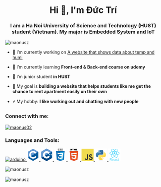 <h1 align="center">Hi 👋, I'm Đức Trí</h1>
<h3 align="center">I am a Ha Noi University of Science and Technology (HUST) student (Vietnam). My major is Embedded System and IoT</h3>

<p align="left"> <img src="https://komarev.com/ghpvc/?username=maonusz&label=Profile%20views&color=0e75b6&style=flat" alt="maonusz" /> </p>

- 🔭 I’m currently working on [A website that shows data about temp and humi](https://github.com/Maonusz/Temperature-and-Humidity-Project)

- 🌱 I’m currently learning **Front-end & Back-end course on udemy**

- 👯 I’m junior student **in HUST**

- 📝 My goal is **building a website that helps students like me get the chance to rent apartment easily on their own**

- ⚡ My hobby: **I like working out and chatting with new people**

<h3 align="left">Connect with me:</h3>
<p align="left">
<a href="https://fb.com/maonus02" target="blank"><img align="center" src="https://raw.githubusercontent.com/rahuldkjain/github-profile-readme-generator/master/src/images/icons/Social/facebook.svg" alt="maonus02" height="30" width="40" /></a>
</p>

<h3 align="left">Languages and Tools:</h3>
<p align="left"> <a href="https://www.arduino.cc/" target="_blank" rel="noreferrer"> <img src="https://cdn.worldvectorlogo.com/logos/arduino-1.svg" alt="arduino" width="40" height="40"/> </a> <a href="https://www.cprogramming.com/" target="_blank" rel="noreferrer"> <img src="https://raw.githubusercontent.com/devicons/devicon/master/icons/c/c-original.svg" alt="c" width="40" height="40"/> </a> <a href="https://www.w3schools.com/cpp/" target="_blank" rel="noreferrer"> <img src="https://raw.githubusercontent.com/devicons/devicon/master/icons/cplusplus/cplusplus-original.svg" alt="cplusplus" width="40" height="40"/> </a> <a href="https://www.w3schools.com/css/" target="_blank" rel="noreferrer"> <img src="https://raw.githubusercontent.com/devicons/devicon/master/icons/css3/css3-original-wordmark.svg" alt="css3" width="40" height="40"/> </a> <a href="https://www.w3.org/html/" target="_blank" rel="noreferrer"> <img src="https://raw.githubusercontent.com/devicons/devicon/master/icons/html5/html5-original-wordmark.svg" alt="html5" width="40" height="40"/> </a> <a href="https://developer.mozilla.org/en-US/docs/Web/JavaScript" target="_blank" rel="noreferrer"> <img src="https://raw.githubusercontent.com/devicons/devicon/master/icons/javascript/javascript-original.svg" alt="javascript" width="40" height="40"/> </a> <a href="https://www.python.org" target="_blank" rel="noreferrer"> <img src="https://raw.githubusercontent.com/devicons/devicon/master/icons/python/python-original.svg" alt="python" width="40" height="40"/> </a> <a href="https://reactjs.org/" target="_blank" rel="noreferrer"> <img src="https://raw.githubusercontent.com/devicons/devicon/master/icons/react/react-original-wordmark.svg" alt="react" width="40" height="40"/> </a> </p>

<p><img align="center" src="https://github-readme-stats.vercel.app/api/top-langs?username=maonusz&show_icons=true&locale=en&layout=compact" alt="maonusz" /></p>

<p><img align="center" src="https://github-readme-streak-stats.herokuapp.com/?user=maonusz&" alt="maonusz" /></p>
